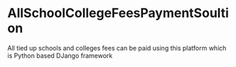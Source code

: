 # AllSchoolCollegeFeesPaymentSoultion
All tied up schools and colleges fees can be paid using this platform which is Python based DJango framework
